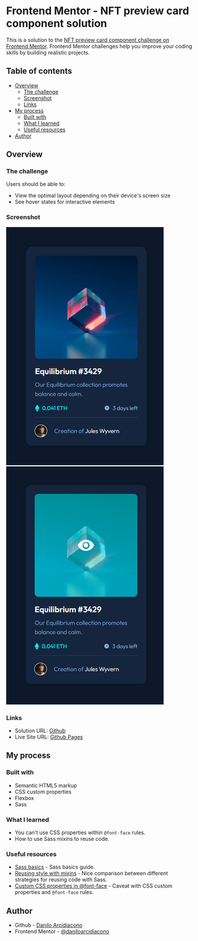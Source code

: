 # Frontend Mentor - NFT preview card component solution

This is a solution to the [NFT preview card component challenge on Frontend Mentor](https://www.frontendmentor.io/challenges/nft-preview-card-component-SbdUL_w0U). Frontend Mentor challenges help you improve your coding skills by building realistic projects. 

## Table of contents

- [Overview](#overview)
  - [The challenge](#the-challenge)
  - [Screenshot](#screenshot)
  - [Links](#links)
- [My process](#my-process)
  - [Built with](#built-with)
  - [What I learned](#what-i-learned)
  - [Useful resources](#useful-resources)
- [Author](#author)

## Overview

### The challenge

Users should be able to:

- View the optimal layout depending on their device's screen size
- See hover states for interactive elements

### Screenshot

![Normal state](./images/screenshot.png)
![Hover state](./images/screenshot_hover.png)

### Links

- Solution URL: [Github](https://github.com/daniloarcidiacono/frontendmentor-nftpreview)
- Live Site URL: [Github Pages](https://daniloarcidiacono.github.io/frontendmentor-nftpreview/)

## My process

### Built with

- Semantic HTML5 markup
- CSS custom properties
- Flexbox
- Sass

### What I learned

 - You can't use CSS properties within `@font-face` rules.
 - How to use Sass mixins to reuse code.


### Useful resources

- [Sass basics](https://sass-lang.com/guide) - Sass basics guide.
- [Reusing style with mixins](https://dev.to/mikkel250/reusing-style-with-mixins-lea) - Nice comparison between different strategies for reusing code with Sass.
- [Custom CSS properties in @font-face](https://stackoverflow.com/questions/58752373/custom-css-properties-in-font-face) - Caveat with CSS custom properties and `@font-face` rules.

## Author

- Github - [Danilo Arcidiacono](https://github.com/daniloarcidiacono)
- Frontend Mentor - [@daniloarcidiacono](https://www.frontendmentor.io/profile/daniloarcidiacono)
